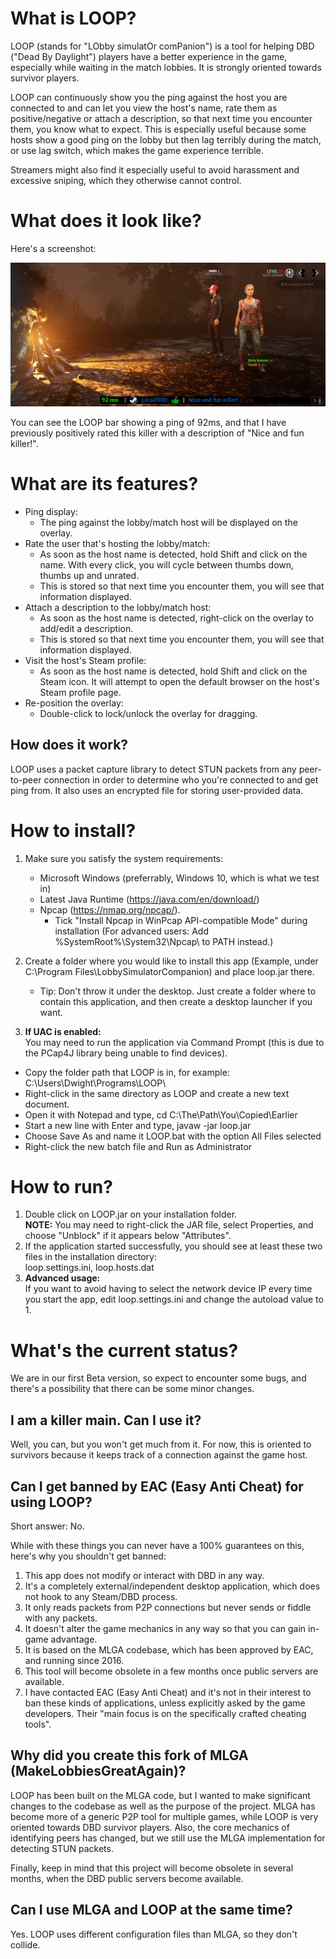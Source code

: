 # What is LOOP?

LOOP (stands for "LObby simulatOr comPanion") is a tool for helping DBD ("Dead By Daylight") players have a better experience in the game,
especially while waiting in the match lobbies. It is strongly oriented towards survivor players.

LOOP can continuously show you the ping against the host you are connected to and can let you view the host's name,
 rate them as positive/negative or attach a description, so that next time you encounter them, you know what to expect.
This is especially useful because some hosts show a good ping on the lobby but then lag terribly during the match, or use
lag switch, which makes the game experience terrible.

Streamers might also find it especially useful to avoid harassment and excessive sniping, which they otherwise cannot control.


# What does it look like?
Here's a screenshot:

![](./docs/lobby_sample.png)

You can see the LOOP bar showing a ping of 92ms, and that I have previously positively rated this killer with a description of "Nice and fun killer!". 


# What are its features?
* Ping display: 
  * The ping against the lobby/match host will be displayed on the overlay.
* Rate the user that's hosting the lobby/match:
  * As soon as the host name is detected, hold Shift and click on the name. With every click, you will cycle between thumbs down, thumbs up and unrated.
  * This is stored so that next time you encounter them, you will see that information displayed.
* Attach a description to the lobby/match host:
  * As soon as the host name is detected, right-click on the overlay to add/edit a description.
  * This is stored so that next time you encounter them, you will see that information displayed.
* Visit the host's Steam profile:
  * As soon as the host name is detected, hold Shift and click on the Steam icon. It will attempt 
    to open the default browser on the host's Steam profile page.
* Re-position the overlay:
  * Double-click to lock/unlock the overlay for dragging.
  

## How does it work?
LOOP uses a packet capture library to detect STUN packets from any peer-to-peer connection in order to determine
who you're connected to and get ping from. It also uses an encrypted file for storing user-provided data.


# How to install?
1. Make sure you satisfy the system requirements:
    * Microsoft Windows (preferrably, Windows 10, which is what we test in)
    * Latest Java Runtime (https://java.com/en/download/)
    * Npcap (https://nmap.org/npcap/).
      * Tick "Install Npcap in WinPcap API-compatible Mode" during installation 
        (For advanced users: Add %SystemRoot%\System32\Npcap\ to PATH instead.)
1. Create a folder where you would like to install this app (Example, under C:\Program Files\LobbySimulatorCompanion) 
   and place loop.jar there.
   * Tip: Don't throw it under the desktop. Just create a folder where to contain this application, and then create
          a desktop launcher if you want.

1. **If UAC is enabled:**\
You may need to run the application via Command Prompt (this is due to the PCap4J library being unable to find devices).
* Copy the folder path that LOOP is in, for example: C:\Users\Dwight\Programs\LOOP\
* Right-click in the same directory as LOOP and create a new text document.
* Open it with Notepad and type, cd C:\The\Path\You\Copied\Earlier
* Start a new line with Enter and type, javaw -jar loop.jar
* Choose Save As and name it LOOP.bat with the option All Files selected
* Right-click the new batch file and Run as Administrator


# How to run?
1. Double click on LOOP.jar on your installation folder.\
  **NOTE:** You may need to right-click the JAR file, select Properties, and choose "Unblock" if it appears below "Attributes".
1. If the application started successfully, you should see at least these two files in the installation directory:\
   loop.settings.ini, loop.hosts.dat
1. **Advanced usage:**\
   If you want to avoid having to select the network device IP every time you start the app, edit loop.settings.ini and change the autoload value to 1.


# What's the current status?
We are in our first Beta version, so expect to encounter some bugs, and there's a possibility 
that there can be some minor changes.


## I am a killer main. Can I use it?
Well, you can, but you won't get much from it.
For now, this is oriented to survivors because it keeps track of a connection against the game host. 


## Can I get banned by EAC (Easy Anti Cheat) for using LOOP?
Short answer: No.


While with these things you can never have a 100% guarantees on this, here's why you shouldn't get banned:
1) This app does not modify or interact with DBD in any way.
2) It's a completely external/independent desktop application, which does not hook to any Steam/DBD process.
3) It only reads packets from P2P connections but never sends or fiddle with any packets.
4) It doesn't alter the game mechanics in any way so that you can gain in-game advantage.
5) It is based on the MLGA codebase, which has been approved by EAC, and running since 2016.
6) This tool will become obsolete in a few months once public servers are available.
7) I have contacted EAC (Easy Anti Cheat) and it's not in their interest to ban these kinds of applications,
   unless explicitly asked by the game developers. Their "main focus is on the specifically crafted cheating tools".


## Why did you create this fork of MLGA (MakeLobbiesGreatAgain)?
LOOP has been built on the MLGA code, but I wanted to make significant changes to the codebase as well as the purpose of the project.
MLGA has become more of a generic P2P tool for multiple games, while LOOP is very oriented towards DBD survivor players.
Also, the core mechanics of identifying peers has changed, but we still use the MLGA implementation for detecting
STUN packets.

Finally, keep in mind that this project will become obsolete in several months, when the DBD public servers become available.


## Can I use MLGA and LOOP at the same time?
Yes. LOOP uses different configuration files than MLGA, so they don't collide.
